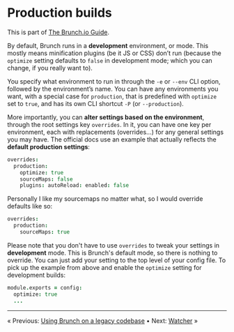 # Production builds

This is part of [The Brunch.io Guide](../../README.md).

By default, Brunch runs in a **development** environment, or mode.  This mostly means minification plugins (be it JS or CSS) don’t run (because the `optimize` setting defaults to `false` in development mode; which you can change, if you really want to).

You specify what environment to run in through the `-e` or `--env` CLI option, followed by the environment’s name.  You can have any environments you want, with a special case for `production`, that is predefined with `optimize` set to `true`, and has its own CLI shortcut `-P` (or `--production`).

More importantly, you can **alter settings based on the environment**, through the root settings key `overrides`.  In it, you can have one key per environment, each with replacements (overrides…) for any general settings you may have.  The official docs use an example that actually reflects the **default production settings**:

```coffeescript
overrides:
  production:
    optimize: true
    sourceMaps: false
    plugins: autoReload: enabled: false
```

Personally I like my sourcemaps no matter what, so I would override defaults like so:

```coffeescript
overrides:
  production:
    sourceMaps: true
```

Please note that you don't have to use `overrides` to tweak your settings in **development** mode. This is Brunch's default mode, so there is nothing to override. You can just add your setting to the top level of your config file. To pick up the example from above and enable the `optimize` setting for development builds:

```coffeescript
module.exports = config:
  optimize: true
  ...
```

----

« Previous: [Using Brunch on a legacy codebase](chapter07-using-brunch-on-legacy-code.md) • Next: [Watcher](chapter09-watcher.md) »
